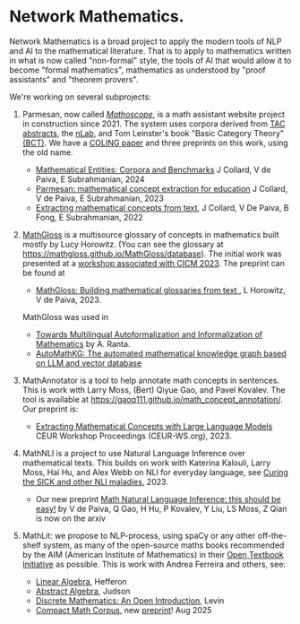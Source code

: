 # Network Mathematics.

Network Mathematics is a broad project to apply the modern tools of NLP and AI to the mathematical literature. That is to apply to mathematics written in what is now called "non-formal"  style, the tools of AI that would allow it to become "formal mathematics", mathematics as understood by "proof assistants" and "theorem provers".

We're working on several subprojects: 

1. Parmesan, now called *[Mathoscope](http://www.jacobcollard.com/mathoscope/)*,  is a math assistant website project in construction since 2021. 
   The system uses corpora derived from [TAC abstracts](https://github.com/ToposInstitute/tac-corpus), the [nLab](https://github.com/ToposInstitute/nlab-corpus), and Tom Leinster's book "Basic Category Theory" [(BCT)](https://github.com/ToposInstitute/CT-corpus). We have a [COLING paper]() and three preprints on this work, using the old name.
   * [Mathematical Entities: Corpora and Benchmarks](https://arxiv.org/pdf/2406.11577) J Collard, V de Paiva, E Subrahmanian, 2024
   * [Parmesan: mathematical concept extraction for education](https://arxiv.org/pdf/2307.06699) J Collard, V de Paiva, E Subrahmanian, 2023
   * [Extracting mathematical concepts from text](https://arxiv.org/pdf/2208.13830), J Collard, V De Paiva, B Fong, E Subrahmanian, 2022
   
3. [MathGloss](https://mathgloss.github.io/MathGloss/) is a multisource glossary of concepts in mathematics built mostly by Lucy Horowitz. (You can see the glossary at  https://mathgloss.github.io/MathGloss/database).
   The initial work was presented at a [workshop associated with  CICM 2023](https://europroofnet.github.io/cambridge-2023/#horowitz). The preprint can be found at
   * [MathGloss: Building mathematical glossaries from text ](https://arxiv.org/abs/2311.12649), L Horowitz, V de Paiva, 2023.
  
   MathGloss was used in
   * [Towards Multilingual Autoformalization and Informalization of Mathematics](https://sltc2024.github.io/abstracts/ranta.pdf) by A. Ranta.
   * [AutoMathKG: The automated mathematical knowledge graph based on LLM and vector database](https://arxiv.org/abs/2505.13406)

5. MathAnnotator is a tool to help annotate math concepts in sentences. This is work with Larry Moss, (Bert) Qiyue Gao, and Pavel Kovalev.
   The tool is available at https://gaoq111.github.io/math_concept_annotation/.
   Our preprint is:
   * [Extracting Mathematical Concepts with Large Language Models](https://arxiv.org/pdf/2309.00642) CEUR Workshop Proceedings (CEUR-WS.org), 2023.
     
7. MathNLI is a project to use Natural Language Inference over mathematical texts. This builds on work with Katerina Kalouli, Larry Moss, Hai Hu, and Alex Webb on NLI for everyday language, see [Curing the SICK and other NLI maladies](https://direct.mit.edu/coli/article/49/1/199/113488/Curing-the-SICK-and-Other-NLI-Maladies), 2023.
   * Our new preprint [Math Natural Language Inference: this should be easy!](https://arxiv.org/pdf/2507.23063) by V de Paiva, Q Gao, H Hu, P Kovalev, Y Liu, LS Moss, Z Qian is now on the arxiv
   
8. MathLit: we propose to NLP-process, using spaCy or any other off-the-shelf system, as many of the open-source maths books recommended by the AIM (American Institute of Mathematics)  in their [Open Textbook Initiative](https://textbooks.aimath.org/) as possible. This is work with Andrea Ferreira and others, see:
   *  [Linear Algebra](https://github.com/andreago9/MathCorpus-LAHefferonPDF),  Hefferon
   *  [Abstract Algebra](https://github.com/andreago9/MathCorpus-AATA), Judson
   *  [Discrete Mathematics: An Open Introduction](https://github.com/vcvpaiva/DMLevin), Levin
   *  [Compact Math Corpus](https://github.com/andreafer-uni/Compact-Math-Corpus), new [preprint](https://naloma.github.io/2025/papers/paper-5.pdf)! Aug 2025
